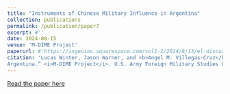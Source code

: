 ```yaml
---
title: "Instruments of Chinese Military Influence in Argentina"
collection: publications
permalink: /publication/paper7
excerpt: #''
date: 2024-08-15
venue: 'M-DIME Project'
paperurl: #'https://ingenios.squarespace.com/vol1-1/2014/8/13/el-discurso-de-la-iglesia-protestante-en-torno-a-la-segunda-guerra-mundial-en-la-revista-puerto-rico-evanglico-1940-1945'
citation: 'Lucas Winter, Jason Warner, and <b>Angel M. Villegas-Cruz</b>. 2024. “Instruments of Chinese Military Influence in
Argentina.” <i>M-DIME Project</i>. U.S. Army Foreign Military Studies Office.'
---
```

[Read the paper here](https://hg2wordpressfmsostor01.z2.web.core.usgovcloudapi.net/M-DIME/2024-08/TRADOCG2_FMSO_20240AUG08_MDIME_CHI_Argentina.pdf)


<!--
Lucas Winter, JasonWarner, and Angel M. Villegas-Cruz. 2024. “Instruments of Chinese Military Influence in
Argentina.” M-DIME Project. U.S. Army Foreign Military Studies Office.
Lucas Winter, JasonWarner, and Angel M. Villegas-Cruz. 2024. “Instruments of Russian Military Influence in
Argentina.” M-DIME Project. U.S. Army Foreign Military Studies Office.
-->
